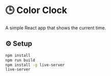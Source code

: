 # 🕒 Color Clock

A simple React app that shows the current time.

## ⚙️ Setup

```bash
npm install
npm run build
npm install -g live-server
live-server 
